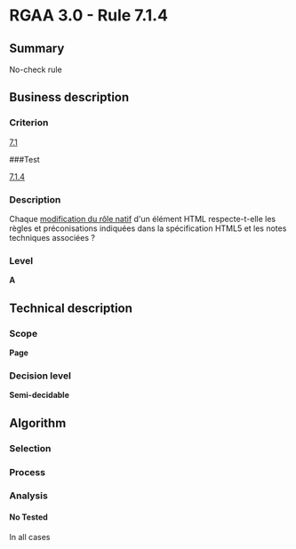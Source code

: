 # RGAA 3.0 -  Rule 7.1.4

## Summary

No-check rule

## Business description

### Criterion

[7.1](http://references.modernisation.gouv.fr/referentiel-technique-0#crit-7-1)

###Test

[7.1.4](http://disic.github.io/rgaa_referentiel_en/RGAA3.0_Criteria_English_version_v1.html#test-7.1.4)

### Description

Chaque <a href="http://references.modernisation.gouv.fr/referentiel-technique-0#mModifRole">modification du r&ocirc;le natif</a> d'un &eacute;l&eacute;ment HTML respecte-t-elle les r&egrave;gles et pr&eacute;conisations indiqu&eacute;es dans la sp&eacute;cification HTML5 et les notes techniques associ&eacute;es ?

### Level

**A**

## Technical description

### Scope

**Page**

### Decision level

**Semi-decidable**

## Algorithm

### Selection

### Process

### Analysis

#### No Tested 

In all cases
